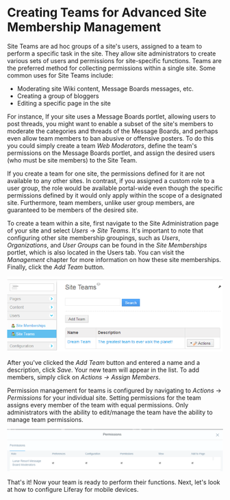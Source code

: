 # Creating Teams for Advanced Site Membership Management [](id=creating-teams-for-advanced-site-membership-management)

Site Teams are ad hoc groups of a site's users, assigned to a team to perform a
specific task in the site. They allow site administrators to create various
sets of users and permissions for site-specific functions. Teams are the
preferred method for collecting permissions within a single site. Some common
uses for Site Teams include:
- Moderating site Wiki content, Message Boards messages, etc.
- Creating a group of bloggers
- Editing a specific page in the site

For instance, If your site uses a Message Boards portlet, allowing users to
post threads, you might want to enable a subset of the site's members to
moderate the categories and threads of the Message Boards, and perhaps even
allow team members to ban abusive or offensive posters. To do this you could
simply create a team *Web Moderators*, define the team's permissions on the
Message Boards portlet, and assign the desired users (who must be site members)
to the Site Team.

If you create a team for one site, the permissions defined for it are not
available to any other sites. In contrast, if you assigned a custom role to a
user group, the role would be available portal-wide even though the specific
permissions defined by it would only apply within the scope of a designated
site. Furthermore, team members, unlike user group members, are guaranteed to be
members of the desired site.

To create a team within a site, first navigate to the Site Administration page
of your site and select *Users* &rarr; *Site Teams*. It's important to note that
configuring other site membership groupings, such as *Users*, *Organizations*,
and *User Groups* can be found in the *Site Memberships* portlet, which is also
located in the Users tab. You can visit the *Management* chapter for more
information on how these site memberships. Finally, click the *Add Team* button.

![Figure 3.26: Creating teams within your site helps your users demonstrate teamwork and collaboration.](../../images/01-creating-a-team.png)

After you've clicked the *Add Team* button and entered a name and a description,
click *Save*. Your new team will appear in the list. To add members, simply
click on *Actions &rarr; Assign Members*.

Permission management for teams is configured by navigating to *Actions* &rarr;
*Permissions* for your individual site. Setting permissions for the team assigns
every member of the team with equal permissions. Only administrators with the
ability to edit/manage the team have the ability to manage team permissions.

![Figure 3.27: The Troll-busters Site Team has unlimited permissions on the Message Boards portlet.](../../images/site-team-permissions-message-boards.png)

That's it! Now your team is ready to perform their functions. Next, let's look
at how to configure Liferay for mobile devices.
